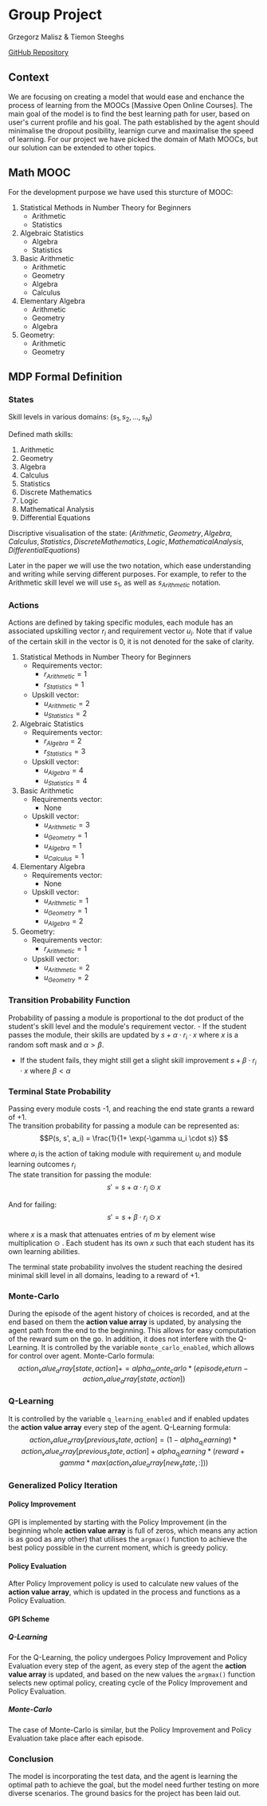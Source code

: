 # Group Project

Grzegorz Malisz & Tiemon Steeghs

[GitHub Repository](https://github.com/grzgm/deth-group-project)

## Context

We are focusing on creating a model that would ease and enchance the process of learning from the MOOCs [Massive Open Online Courses]. The main goal of the model is to find the best learning path for user, based on user's current profile and his goal. The path established by the agent should minimalise the dropout posibility, learnign curve and maximalise the speed of learning. For our project we have picked the domain of Math MOOCs, but our solution can be extended to other topics.

## Math MOOC

For the development purpose we have used this sturcture of MOOC:

1. Statistical Methods in Number Theory for Beginners
   - Arithmetic
   - Statistics
2. Algebraic Statistics
   - Algebra
   - Statistics
3. Basic Arithmetic
   - Arithmetic
   - Geometry
   - Algebra
   - Calculus
4. Elementary Algebra
   - Arithmetic
   - Geometry
   - Algebra
5. Geometry:
   - Arithmetic
   - Geometry

## MDP Formal Definition

### States

Skill levels in various domains: $(s_1, s_2, \ldots, s_N)$

Defined math skills:

1. Arithmetic
2. Geometry
3. Algebra
4. Calculus
5. Statistics
6. Discrete Mathematics
7. Logic
8. Mathematical Analysis
9. Differential Equations

Discriptive visualisation of the state: $(Arithmetic, Geometry, Algebra, Calculus, Statistics, Discrete Mathematics, Logic, Mathematical Analysis, Differential Equations)$

Later in the paper we will use the two notation, which ease understanding and writing while serving different purposes. For example, to refer to the Arithmetic skill level we will use $s_1$, as well as $s_{Arithmetic}$ notation.

### Actions

Actions are defined by taking specific modules, each module has an associated upskilling vector $r_i$ and requirement vector $u_i$. Note that if value of the certain skill in the vector is 0, it is not denoted for the sake of clarity.

1. Statistical Methods in Number Theory for Beginners
   - Requirements vector:
      - $r_{Arithmetic} = 1$
      - $r_{Statistics} = 1$
   - Upskill vector:
      - $u_{Arithmetic} = 2$
      - $u_{Statistics} = 2$
2. Algebraic Statistics
   - Requirements vector:
      - $r_{Algebra} = 2$
      - $r_{Statistics} = 3$
   - Upskill vector:
      - $u_{Algebra} = 4$
      - $u_{Statistics} = 4$
3. Basic Arithmetic
   - Requirements vector:
      - None
   - Upskill vector:
      - $u_{Arithmetic} = 3$
      - $u_{Geometry} = 1$
      - $u_{Algebra} = 1$
      - $u_{Calculus} = 1$
4. Elementary Algebra
   - Requirements vector:
      - None
   - Upskill vector:
      - $u_{Arithmetic} = 1$
      - $u_{Geometry} = 1$
      - $u_{Algebra} = 2$
5. Geometry:
   - Requirements vector:
      - $r_{Arithmetic} = 1$
   - Upskill vector:
      - $u_{Arithmetic} = 2$
      - $u_{Geometry} = 2$

### Transition Probability Function

Probability of passing a module is proportional to the dot product of the student's skill level and the module's requirement vector. - If the student passes the module, their skills are updated by $s + \alpha \cdot r_i \cdot x$ where $x$ is a random soft mask and $\alpha > \beta$.

- If the student fails, they might still get a slight skill improvement $s + \beta \cdot r_i \cdot x$ where $\beta < \alpha$

### Terminal State Probability

Passing every module costs -1, and reaching the end state grants a reward of +1.  
The transition probability for passing a module can be represented as:  
$$P(s, s', a_i) = \frac{1}{1+ \exp(-\gamma u_i \cdot s)} $$

where $a_i$ is the action of taking module with requirement $u_i$ and module learning outcomes $r_i$  
The state transition for passing the module:  
$$ s' = s + \alpha \cdot r_i \odot x $$

And for failing:  
$$ s' = s + \beta \cdot r_i \odot x $$

where $x$ is a mask that attenuates entries of $m$ by element wise multiplication $\odot$ . Each student has its own $x$ such that each student has its own learning abilities.

The terminal state probability involves the student reaching the desired minimal skill level in all domains, leading to a reward of +1.

### Monte-Carlo

During the episode of the agent history of choices is recorded, and at the end based on them the **action value array** is updated, by analysing the agent path from the end to the beginning. This allows for easy computation of the reward sum on the go. In addition, it does not interfere with the Q-Learning. It is controlled by the variable `monte_carlo_enabled`, which allows for control over agent. Monte-Carlo formula:
$$
action_value_array[state, action] += alpha_monte_carlo * (
                    episode_return - action_value_array[state, action])
$$

### Q-Learning

It is controlled by the variable `q_learning_enabled` and if enabled updates the **action value array** every step of the agent. Q-Learning formula:
$$
action_value_array[previous_state, action] = (1 - alpha_q_learning) * action_value_array[
                previous_state, action] + alpha_q_learning * (reward + gamma * max(action_value_array[new_state, :]))
$$

### Generalized Policy Iteration

#### Policy Improvement

GPI is implemented by starting with the Policy Improvement 
(in the beginning whole **action value array** is full of zeros, which means any action is as good as any other)
that utilises the `argmax()` function to achieve the best policy possible in the current moment, which is greedy policy.

#### Policy Evaluation

After Policy Improvement policy is used to calculate new values of the **action value array**, which is updated in the process and functions as a Policy Evaluation.

#### GPI Scheme

##### Q-Learning

For the Q-Learning, the policy undergoes Policy Improvement and Policy Evaluation every step of the agent, as every step of the agent the **action value array** is updated, and based on the new values the `argmax()` function selects new optimal policy, creating cycle of the Policy Improvement and Policy Evaluation.

##### Monte-Carlo

The case of Monte-Carlo is similar, but the Policy Improvement and Policy Evaluation take place after each episode.

### Conclusion
The model is incorporating the test data, and the agent is learning the optimal path to achieve the goal, but the model need further testing on more diverse scenarios. The ground basics for the project has been laid out.
